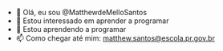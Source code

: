 - 👋 Olá, eu sou @MatthewdeMelloSantos
- 👀 Estou interessado em aprender a programar 
- 🌱 Estou aprendendo a programar 
- 📫 Como chegar até mim: matthew.santos@escola.pr.gov.br

<!---
MatthewdeMelloSantos/MatthewdeMelloSantos é um repositório ✨ especial ✨ porque seu `README.md` (este arquivo) aparece no seu perfil do GitHub.
Você pode clicar no link Visualizar para dar uma olhada nas suas alterações.
--->
